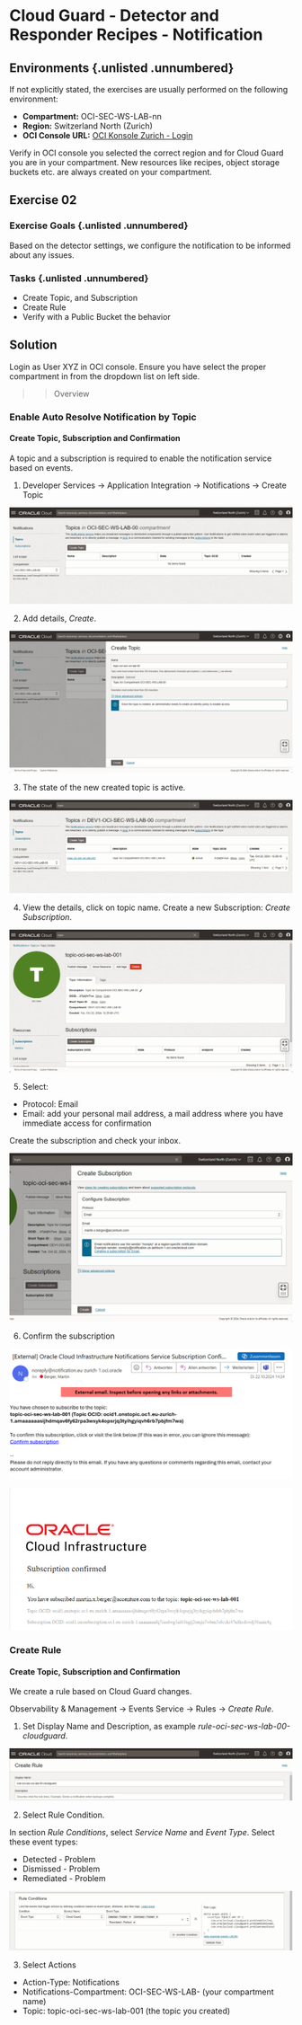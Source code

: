<!-- markdownlint-disable MD033 -->
<!-- markdownlint-disable MD041 -->

# Cloud Guard - Detector and Responder Recipes - Notification

## Environments {.unlisted .unnumbered}

If not explicitly stated, the exercises are usually performed on the following
environment:

- **Compartment:** OCI-SEC-WS-LAB-nn
- **Region:** Switzerland North (Zurich)
- **OCI Console URL:** <a href="https://console.eu-zurich-1.oraclecloud.com" target="_blank" rel="noopener">OCI Konsole Zurich - Login</a>

Verify in OCI console you selected the correct region and for Cloud Guard you are in your compartment. New resources like recipes, object storage buckets etc. are always created on your compartment.

## Exercise 02

### Exercise Goals {.unlisted .unnumbered}

Based on the detector settings, we configure the notification to be informed about any issues.

### Tasks {.unlisted .unnumbered}

- Create Topic, and Subscription
- Create Rule
- Verify with a Public Bucket the behavior

## Solution

Login as User XYZ in OCI console. Ensure you have select the proper compartment in from the dropdown list on left side.

>> Overview

### Enable Auto Resolve Notification by Topic

#### Create Topic, Subscription and Confirmation

A topic and a subscription is required to enable the notification service based on events.

1. Developer Services -> Application Integration -> Notifications -> Create Topic

![>> step_1](images/screenshot-cloud-guard-notifications_1.jpg)

2. Add details, _Create_.

![>> step_2](images/screenshot-cloud-guard-notifications_2.jpg)

3. The state of the new created topic is active. 

![>> step_3](images/screenshot-cloud-guard-notifications_3.jpg)

4. View the details, click on topic name. Create a new Subscription: _Create Subscription_.

![>> step_4](images/screenshot-cloud-guard-notifications_4.jpg)

5. Select:
- Protocol: Email
- Email: add your personal mail address, a mail address where you have immediate access for confirmation

Create the subscription and check your inbox.

![>> step_5](images/screenshot-cloud-guard-notifications_5.jpg)

6. Confirm the subscription

![>> step_6](images/screenshot-cloud-guard-notifications_6.jpg)

![>> step_7](images/screenshot-cloud-guard-notifications_7.jpg)

### Create Rule

#### Create Topic, Subscription and Confirmation

We create a rule based on Cloud Guard changes.

Observability & Management -> Events Service -> Rules -> _Create Rule_.

1. Set Display Name and Description, as example _rule-oci-sec-ws-lab-00-cloudguard_.

![>> step_1](images/screenshot-cloud-guard-rule_1.jpg)

2. Select Rule Condition.

In section _Rule Conditions_, select _Service Name_ and _Event Type_. Select these event types:
- Detected - Problem
- Dismissed - Problem
- Remediated - Problem

![>> step_2](images/screenshot-cloud-guard-rule_2.jpg)

3. Select Actions
- Action-Type: Notifications
- Notifications-Compartment: OCI-SEC-WS-LAB-<nn> (your compartment name)
- Topic: topic-oci-sec-ws-lab-001 (the topic you created)








